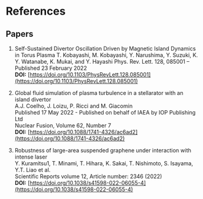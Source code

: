 # References  

## Papers  
1. Self-Sustained Divertor Oscillation Driven by Magnetic Island Dynamics in Torus Plasma 
T. Kobayashi, M. Kobayashi, Y. Narushima, Y. Suzuki, K. Y. Watanabe, K. Mukai, and Y. Hayashi
Phys. Rev. Lett. 128, 085001 – Published 23 February 2022   
**DOI:**  [https://doi.org/10.1103/PhysRevLett.128.085001](https://doi.org/10.1103/PhysRevLett.128.085001)  

2. Global fluid simulation of plasma turbulence in a stellarator with an island divertor  
A.J. Coelho, J. Loizu, P. Ricci and M. Giacomin  
Published 17 May 2022 - Published on behalf of IAEA by IOP Publishing Ltd  
Nuclear Fusion, Volume 62, Number 7  
**DOI:**  [https://doi.org/10.1088/1741-4326/ac6ad2](https://doi.org/10.1088/1741-4326/ac6ad2)  

3. Robustness of large-area suspended graphene under interaction with intense laser  
Y. Kuramitsu1, T. Minami, T. Hihara, K. Sakai, T. Nishimoto, S. Isayama, Y.T. Liao et al.   
Scientific Reports volume 12, Article number: 2346 (2022)   
**DOI:**  [https://doi.org/10.1038/s41598-022-06055-4](https://doi.org/10.1038/s41598-022-06055-4)  
